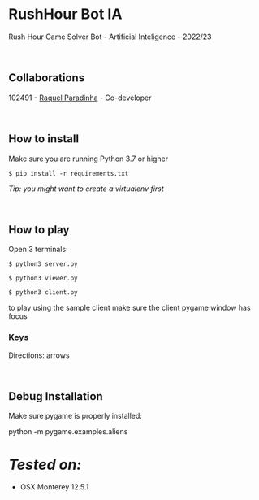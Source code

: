 # **RushHour Bot IA**
Rush Hour Game Solver Bot - Artificial Inteligence - 2022/23

<br>

## **Collaborations**

102491 - [Raquel Paradinha](https://github.com/raquelparadinha) - Co-developer

<br>

## **How to install**

Make sure you are running Python 3.7 or higher

`$ pip install -r requirements.txt`

*Tip: you might want to create a virtualenv first*

<br>

## **How to play**

Open 3 terminals:

`$ python3 server.py`

`$ python3 viewer.py`

`$ python3 client.py`

to play using the sample client make sure the client pygame window has focus

### **Keys**

Directions: arrows

<br>

## **Debug Installation**

Make sure pygame is properly installed:

python -m pygame.examples.aliens

# *Tested on:*

- OSX Monterey 12.5.1
